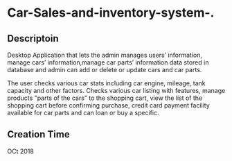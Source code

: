 ﻿# Car-Sales-and-inventory-system-.
## Descriptoin
Desktop Application that lets the admin manages users’ information, manage cars’ information,manage car parts’ information
data stored in database and admin can add or delete or update
cars and car parts.

 The user checks various car stats including car engine, mileage,
tank capacity and other factors. Checks various car listing with
features, manage products "parts of the cars" to the shopping
cart, view the list of the shopping cart before confirming purchase, credit card payment facility available for car parts and can
loan or buy a specific.

## Creation Time
OCt 2018

